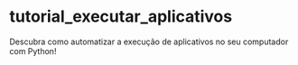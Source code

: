 # tutorial_executar_aplicativos
Descubra como automatizar a execução de aplicativos no seu computador com Python!
